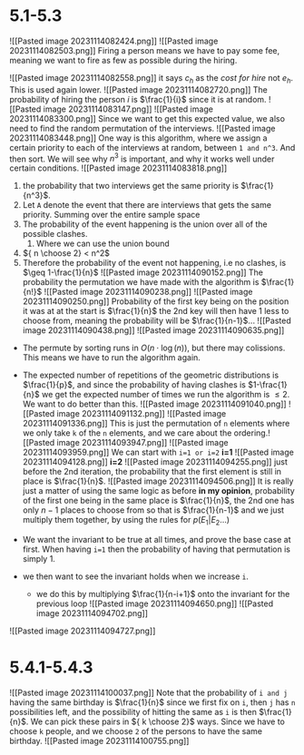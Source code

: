 # 5.1-5.3
![[Pasted image 20231114082424.png]]
![[Pasted image 20231114082503.png]]
Firing a person means we have to pay some fee, meaning we want to fire as few as possible during the hiring.

![[Pasted image 20231114082558.png]]
it says $c_{h}$ as the _cost for hire_ not $e_{h}$. This is used again lower.
![[Pasted image 20231114082720.png]]
The probability of hiring the person _i_ is $\frac{1}{i}$ since it is at random.
![[Pasted image 20231114083147.png]]
![[Pasted image 20231114083300.png]]
Since we want to get this expected value, we also need to find the random permutation of the interviews.
![[Pasted image 20231114083448.png]]
One way is this algorithm, where we assign a certain priority to each of the interviews at random, between `1 and n^3`. And then sort. We will see why $n^3$ is important, and why it works well under certain conditions.
![[Pasted image 20231114083818.png]]
1. the probability that two interviews get the same priority is $\frac{1}{n^3}$. 
2. Let `A` denote the event that there are interviews that gets the same priority. Summing over the entire sample space
3. The probability of the event happening is the union over all of the possible clashes.
	1. Where we can use the union bound
4. ${ n \choose 2} < n^2$
5. Therefore the probability of the event not happening, i.e no clashes, is $\geq 1-\frac{1}{n}$
![[Pasted image 20231114090152.png]]
The probability the permutation we have made with the algorithm is $\frac{1}{n!}$
![[Pasted image 20231114090238.png]]
![[Pasted image 20231114090250.png]]
Probability of the first key being on the position it was at at the start is $\frac{1}{n}$ the 2nd key will then have 1 less to choose from, meaning the probability will be $\frac{1}{n-1}$...
![[Pasted image 20231114090438.png]]
![[Pasted image 20231114090635.png]]
- The permute by sorting runs in $O(n \cdot \log(n))$, but there may colissions. This means we have to run the algorithm again.
- The expected number of repetitions of the geometric distributions is $\frac{1}{p}$, and since the probability of having clashes is $1-\frac{1}{n}$ we get the expected number of times we run the algorithm is $\leq 2$.
We want to do better than this.
![[Pasted image 20231114091040.png]]
![[Pasted image 20231114091132.png]]
![[Pasted image 20231114091336.png]]
This is just the permutation of `n` elements where we only take `k` of the `n` elements, and we care about the ordering.![[Pasted image 20231114093947.png]]
![[Pasted image 20231114093959.png]]
We can start with `i=1 or i=2`
**i=1**
![[Pasted image 20231114094128.png]]
**i=2**
![[Pasted image 20231114094255.png]]
just before the 2nd iteration, the probability that the first element is still in place is $\frac{1}{n}$. 
![[Pasted image 20231114094506.png]]
It is really just a matter of using the same logic as before **in my opinion**, probability of the first one being in the same place is $\frac{1}{n}$, the 2nd one has only $n-1$ places to choose from so that is $\frac{1}{n-1}$ and we just multiply them together, by using the rules for $p(E_{1}|E_{2}\dots)$

- We want the invariant to be true at all times, and prove the base case at first. When having `i=1` then the probability of having that permutation is simply 1.
- we then want to see the invariant holds when we increase `i`.
	- we do this by multiplying $\frac{1}{n-i+1}$ onto the invariant for the previous loop
![[Pasted image 20231114094650.png]]
![[Pasted image 20231114094702.png]]

![[Pasted image 20231114094727.png]]

# 5.4.1-5.4.3
![[Pasted image 20231114100037.png]]
Note that the probability of `i and j` having the same birthday is $\frac{1}{n}$ since we first fix on `i`, then `j` has `n` possibilities left, and the possibility of hitting the same as `i` is then $\frac{1}{n}$.  We can pick these pairs in ${ k \choose 2}$ ways. Since we have to choose `k` people, and we choose `2` of the persons to have the same birthday.
![[Pasted image 20231114100755.png]]
